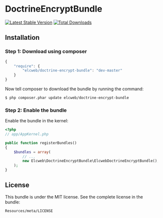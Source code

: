 DoctrineEncryptBundle
=====================

[![Latest Stable Version](https://poser.pugx.org/elcweb/doctrine-encrypt-bundle/v/stable.png)](https://packagist.org/packages/elcweb/doctrine-encrypt-bundle)
[![Total Downloads](https://poser.pugx.org/elcweb/keyvaluestore-bundle/downloads.png)](https://packagist.org/packages/elcweb/doctrine-encrypt-bundle)

Installation
------------

### Step 1: Download using composer

```js
{
    "require": {
        "elcweb/doctrine-encrypt-bundle": "dev-master"
    }
}
```

Now tell composer to download the bundle by running the command:

``` bash
$ php composer.phar update elcweb/doctrine-encrypt-bundle
```

### Step 2: Enable the bundle

Enable the bundle in the kernel:

``` php
<?php
// app/AppKernel.php

public function registerBundles()
{
    $bundles = array(
        // ...
        new Elcweb\DoctrineEncryptBundle\ElcwebDoctrineEncryptBundle(),
    );
}
```

License
-------

This bundle is under the MIT license. See the complete license in the bundle:

    Resources/meta/LICENSE

